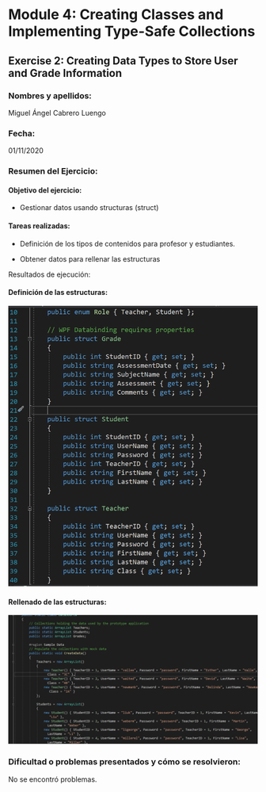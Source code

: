 ﻿# Module 4: Creating Classes and Implementing Type-Safe Collections
## Exercise 2: Creating Data Types to Store User and Grade Information
### Nombres y apellidos:
Miguel Ángel Cabrero Luengo
### Fecha:
01/11/2020
### Resumen del Ejercicio:

#### Objetivo del ejercicio:
- Gestionar datos usando structuras (struct)

#### Tareas realizadas:

- Definición de los tipos de contenidos para profesor y estudiantes.

- Obtener datos para rellenar las estructuras

Resultados de ejecución:

#### Definición de las estructuras:
<img src="img/01.png">

#### Rellenado de las estructuras:
<img src="img/02.png">


### Dificultad o problemas presentados y cómo se resolvieron:
No se encontró problemas.


